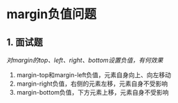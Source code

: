 # margin负值问题
## 1. 面试题
*对margin的top、left、right、bottom设置负值，有何效果*
1. margin-top和margin-left负值，元素自身向上、向左移动
2. margin-right负值，右侧的元素左移，元素自身不受影响
3. margin-bottom负值，下方元素上移，元素自身不受影响
